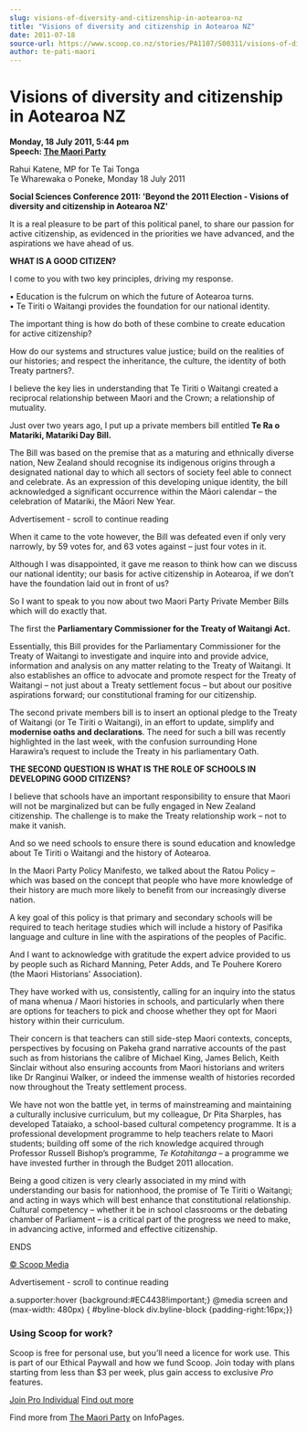 ```yaml
---
slug: visions-of-diversity-and-citizenship-in-aotearoa-nz
title: "Visions of diversity and citizenship in Aotearoa NZ"
date: 2011-07-18
source-url: https://www.scoop.co.nz/stories/PA1107/S00311/visions-of-diversity-and-citizenship-in-aotearoa-nz.htm
author: te-pati-maori
---
```

Visions of diversity and citizenship in Aotearoa NZ
===================================================

**Monday, 18 July 2011, 5:44 pm**  
**Speech: [The Maori Party](https://info.scoop.co.nz/The_Maori_Party)**

Rahui Katene, MP for Te Tai Tonga  
Te Wharewaka o Poneke, Monday 18 July 2011

**Social Sciences Conference 2011: 'Beyond the 2011 Election - Visions of diversity and citizenship in Aotearoa NZ'**

It is a real pleasure to be part of this political panel, to share our passion for active citizenship, as evidenced in the priorities we have advanced, and the aspirations we have ahead of us.

**WHAT IS A GOOD CITIZEN?**

I come to you with two key principles, driving my response.

• Education is the fulcrum on which the future of Aotearoa turns.  
• Te Tiriti o Waitangi provides the foundation for our national identity.

The important thing is how do both of these combine to create education for active citizenship?

How do our systems and structures value justice; build on the realities of our histories; and respect the inheritance, the culture, the identity of both Treaty partners?.

I believe the key lies in understanding that Te Tiriti o Waitangi created a reciprocal relationship between Maori and the Crown; a relationship of mutuality.

Just over two years ago, I put up a private members bill entitled **Te Ra o Matariki, Matariki Day Bill.**

The Bill was based on the premise that as a maturing and ethnically diverse nation, New Zealand should recognise its indigenous origins through a designated national day to which all sectors of society feel able to connect and celebrate. As an expression of this developing unique identity, the bill acknowledged a significant occurrence within the Māori calendar – the celebration of Matariki, the Māori New Year.

Advertisement - scroll to continue reading





When it came to the vote however, the Bill was defeated even if only very narrowly, by 59 votes for, and 63 votes against – just four votes in it.

Although I was disappointed, it gave me reason to think how can we discuss our national identity; our basis for active citizenship in Aotearoa, if we don’t have the foundation laid out in front of us?

So I want to speak to you now about two Maori Party Private Member Bills which will do exactly that.

The first the **Parliamentary Commissioner for the Treaty of Waitangi Act.**

Essentially, this Bill provides for the Parliamentary Commissioner for the Treaty of Waitangi to investigate and inquire into and provide advice, information and analysis on any matter relating to the Treaty of Waitangi. It also establishes an office to advocate and promote respect for the Treaty of Waitangi – not just about a Treaty settlement focus – but about our positive aspirations forward; our constitutional framing for our citizenship.

The second private members bill is to insert an optional pledge to the Treaty of Waitangi (or Te Tiriti o Waitangi), in an effort to update, simplify and **modernise oaths and declarations**. The need for such a bill was recently highlighted in the last week, with the confusion surrounding Hone Harawira’s request to include the Treaty in his parliamentary Oath.

**THE SECOND QUESTION IS WHAT IS THE ROLE OF SCHOOLS IN DEVELOPING GOOD CITIZENS?**

I believe that schools have an important responsibility to ensure that Maori will not be marginalized but can be fully engaged in New Zealand citizenship. The challenge is to make the Treaty relationship work – not to make it vanish.

And so we need schools to ensure there is sound education and knowledge about Te Tiriti o Waitangi and the history of Aotearoa.

In the Maori Party Policy Manifesto, we talked about the Ratou Policy – which was based on the concept that people who have more knowledge of their history are much more likely to benefit from our increasingly diverse nation.

A key goal of this policy is that primary and secondary schools will be required to teach heritage studies which will include a history of Pasifika language and culture in line with the aspirations of the peoples of Pacific.

And I want to acknowledge with gratitude the expert advice provided to us by people such as Richard Manning, Peter Adds, and Te Pouhere Korero (the Maori Historians' Association).

They have worked with us, consistently, calling for an inquiry into the status of mana whenua / Maori histories in schools, and particularly when there are options for teachers to pick and choose whether they opt for Maori history within their curriculum.

Their concern is that teachers can still side-step Maori contexts, concepts, perspectives by focusing on Pakeha grand narrative accounts of the past such as from historians the calibre of Michael King, James Belich, Keith Sinclair without also ensuring accounts from Maori historians and writers like Dr Ranginui Walker, or indeed the immense wealth of histories recorded now throughout the Treaty settlement process.

We have not won the battle yet, in terms of mainstreaming and maintaining a culturally inclusive curriculum, but my colleague, Dr Pita Sharples, has developed Tataiako, a school-based cultural competency programme. It is a professional development programme to help teachers relate to Maori students; building off some of the rich knowledge acquired through Professor Russell Bishop’s programme, _Te Kotahitanga_ – a programme we have invested further in through the Budget 2011 allocation.

Being a good citizen is very clearly associated in my mind with understanding our basis for nationhood, the promise of Te Tiriti o Waitangi; and acting in ways which will best enhance that constitutional relationship. Cultural competency – whether it be in school classrooms or the debating chamber of Parliament – is a critical part of the progress we need to make, in advancing active, informed and effective citizenship.

ENDS

[© Scoop Media](http://www.scoop.co.nz/about/terms.html)  

Advertisement - scroll to continue reading



a.supporter:hover {background:#EC4438!important;} @media screen and (max-width: 480px) { #byline-block div.byline-block {padding-right:16px;}}

### Using Scoop for work?

Scoop is free for personal use, but you’ll need a licence for work use. This is part of our Ethical Paywall and how we fund Scoop. Join today with plans starting from less than $3 per week, plus gain access to exclusive _Pro_ features.  
  
[Join Pro Individual](https://pro.scoop.co.nz/Individual/?from=ProIn24) [Find out more](https://pro.scoop.co.nz/using-scoop-for-work/?from=ProIn24)

Find more from [The Maori Party](https://info.scoop.co.nz/The_Maori_Party) on InfoPages.